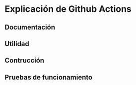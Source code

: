 # Explicación de Github Actions

## Documentación

## Utilidad

## Contrucción 


## Pruebas de funcionamiento

